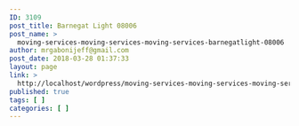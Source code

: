 ```yaml
---
ID: 3109
post_title: Barnegat Light 08006
post_name: >
  moving-services-moving-services-moving-services-barnegatlight-08006
author: mrgabonijeff@gmail.com
post_date: 2018-03-28 01:37:33
layout: page
link: >
  http://localhost/wordpress/moving-services-moving-services-moving-services-barnegatlight-08006/
published: true
tags: [ ]
categories: [ ]
---
```

